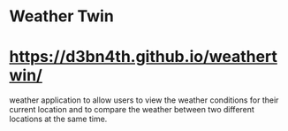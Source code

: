# Weather Twin
# https://d3bn4th.github.io/weathertwin/
weather application to allow users to view the weather conditions for their current location and to compare the weather between two different locations at the same time.
